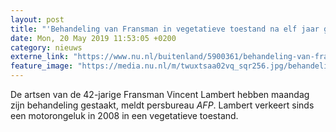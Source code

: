 ```yaml
---
layout: post
title: "'Behandeling van Fransman in vegetatieve toestand na elf jaar gestaakt'"
date: Mon, 20 May 2019 11:53:05 +0200
category: nieuws
externe_link: "https://www.nu.nl/buitenland/5900361/behandeling-van-fransman-in-vegetatieve-toestand-na-elf-jaar-gestaakt.html"
feature_image: "https://media.nu.nl/m/twuxtsaa02vq_sqr256.jpg/behandeling-van-fransman-in-vegetatieve-toestand-na-elf-jaar-gestaakt.jpg"
---
```


De artsen van de 42-jarige Fransman Vincent Lambert hebben maandag zijn behandeling gestaakt, meldt persbureau <em>AFP</em>. Lambert verkeert sinds een motorongeluk in 2008 in een vegetatieve toestand.

